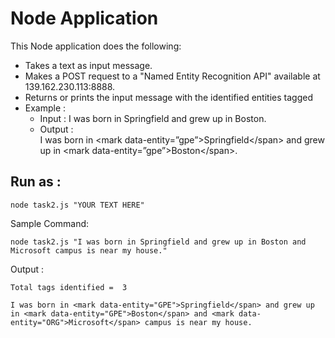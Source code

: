 # Node Application
This Node application does the following:
  - Takes a text as input message.
  - Makes a POST request to a "Named Entity Recognition API"  available at 139.162.230.113:8888.
  - Returns or prints the input message with the identified entities tagged 
  - Example : 
  	- Input : 
		I was born in Springfield and grew up in Boston.
	- Output : 		
		I was born in \<mark data-entity=”gpe”\>Springfield\</span\> and grew up in \<mark data-entity=”gpe”\>Boston\</span\>.


Run as :
--------
	node task2.js "YOUR TEXT HERE"
	
Sample Command:

	node task2.js "I was born in Springfield and grew up in Boston and Microsoft campus is near my house."
	
Output :

	Total tags identified =  3
	
	I was born in <mark data-entity="GPE">Springfield</span> and grew up in <mark data-entity="GPE">Boston</span> and <mark data-entity="ORG">Microsoft</span> campus is near my house.

